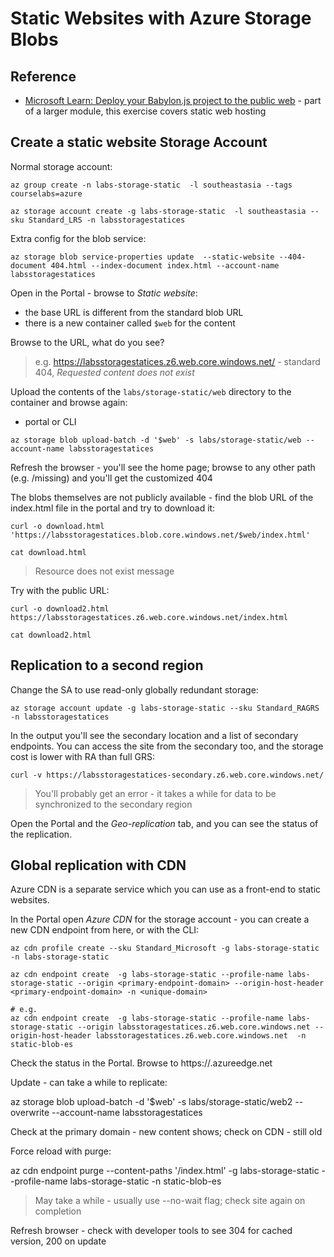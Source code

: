 # Static Websites with Azure Storage Blobs


## Reference

- [Microsoft Learn: Deploy your Babylon.js project to the public web](https://docs.microsoft.com/en-us/learn/modules/create-voice-activated-webxr-app-with-babylonjs/9-exercise-deploy-babylonjs-project-to-public-web?pivots=vr) - part of a larger module, this exercise covers static web hosting


## Create a static website Storage Account

Normal storage account:

```
az group create -n labs-storage-static  -l southeastasia --tags courselabs=azure

az storage account create -g labs-storage-static  -l southeastasia --sku Standard_LRS -n labsstoragestatices
```


Extra config for the blob service:

```
az storage blob service-properties update  --static-website --404-document 404.html --index-document index.html --account-name labsstoragestatices
```

Open in the Portal - browse to _Static website_:

- the base URL is different from the standard blob URL
- there is a new container called `$web` for the content

Browse to the URL, what do you see?

> e.g. https://labsstoragestatices.z6.web.core.windows.net/ - standard 404, _Requested content does not exist_


Upload the contents of the `labs/storage-static/web` directory to the container and browse again:

- portal or CLI

```
az storage blob upload-batch -d '$web' -s labs/storage-static/web --account-name labsstoragestatices
```

Refresh the browser - you'll see the home page; browse to any other path (e.g. /missing) and you'll get the customized 404

The blobs themselves are not publicly available - find the blob URL of the index.html file in the portal and try to download it:

```
curl -o download.html 'https://labsstoragestatices.blob.core.windows.net/$web/index.html'

cat download.html
```

> Resource does not exist message

Try with the public URL:

```
curl -o download2.html https://labsstoragestatices.z6.web.core.windows.net/index.html

cat download2.html
```


## Replication to a second region

Change the SA to use read-only globally redundant storage:

```
az storage account update -g labs-storage-static --sku Standard_RAGRS -n labsstoragestatices
```

In the output you'll see the secondary location and a list of secondary endpoints. You can access the site from the secondary too, and the storage cost is lower with RA than full GRS:

```
curl -v https://labsstoragestatices-secondary.z6.web.core.windows.net/
```

> You'll probably get an error - it takes a while for data to be synchronized to the secondary region

Open the Portal and the _Geo-replication_ tab, and you can see the status of the replication.


## Global replication with CDN

Azure CDN is a separate service which you can use as a front-end to static websites.

In the Portal open _Azure CDN_ for the storage account - you can create a new CDN endpoint from here, or with the CLI:

```
az cdn profile create --sku Standard_Microsoft -g labs-storage-static -n labs-storage-static

az cdn endpoint create  -g labs-storage-static --profile-name labs-storage-static --origin <primary-endpoint-domain> --origin-host-header <primary-endpoint-domain> -n <unique-domain>

# e.g.
az cdn endpoint create  -g labs-storage-static --profile-name labs-storage-static --origin labsstoragestatices.z6.web.core.windows.net --origin-host-header labsstoragestatices.z6.web.core.windows.net  -n static-blob-es
```

Check the status in the Portal. Browse to https://<unique-domain>.azureedge.net

Update - can take a while to replicate:

az storage blob upload-batch -d '$web' -s labs/storage-static/web2 --overwrite  --account-name labsstoragestatices


Check at the primary domain - new content shows; check on CDN - still old

Force reload with purge:

az cdn endpoint purge --content-paths '/index.html' -g labs-storage-static --profile-name labs-storage-static -n static-blob-es 

> May take a while - usually use --no-wait flag; check site again on completion

Refresh browser - check with developer tools to see 304 for cached version, 200 on update